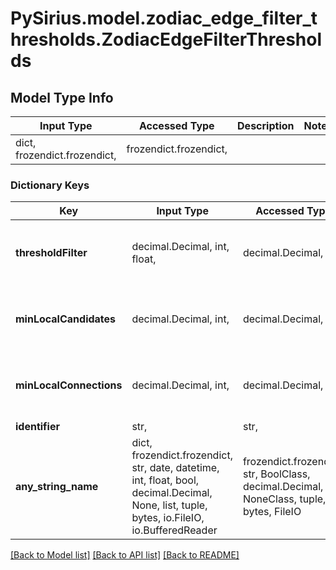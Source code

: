 # PySirius.model.zodiac_edge_filter_thresholds.ZodiacEdgeFilterThresholds

## Model Type Info
Input Type | Accessed Type | Description | Notes
------------ | ------------- | ------------- | -------------
dict, frozendict.frozendict,  | frozendict.frozendict,  |  | 

### Dictionary Keys
Key | Input Type | Accessed Type | Description | Notes
------------ | ------------- | ------------- | ------------- | -------------
**thresholdFilter** | decimal.Decimal, int, float,  | decimal.Decimal,  |  | [optional] value must be a 64 bit float
**minLocalCandidates** | decimal.Decimal, int,  | decimal.Decimal,  |  | [optional] value must be a 32 bit integer
**minLocalConnections** | decimal.Decimal, int,  | decimal.Decimal,  |  | [optional] value must be a 32 bit integer
**identifier** | str,  | str,  |  | [optional] 
**any_string_name** | dict, frozendict.frozendict, str, date, datetime, int, float, bool, decimal.Decimal, None, list, tuple, bytes, io.FileIO, io.BufferedReader | frozendict.frozendict, str, BoolClass, decimal.Decimal, NoneClass, tuple, bytes, FileIO | any string name can be used but the value must be the correct type | [optional]

[[Back to Model list]](../../README.md#documentation-for-models) [[Back to API list]](../../README.md#documentation-for-api-endpoints) [[Back to README]](../../README.md)

